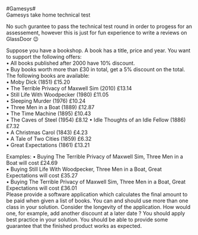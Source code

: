 #Gamesys#  <br>
Gamesys take home technical test 

No such gurantee to pass the technical test round in order to progess for an assessement, however this is just for fun experience to write a reviews on GlassDoor :wink: <br>

Suppose you have a bookshop. A book has a title, price and year.
You want to support the following offers: <br>
• All books published after 2000 have 10% discount.<br>
• Buy books worth more than £30 in total, get a 5% discount on the total.<br>
The following books are available: <br>
• Moby Dick (1851) £15.20<br>
• The Terrible Privacy of Maxwell Sim (2010) £13.14<br>
• Still Life With Woodpecker (1980) £11.05<br>
• Sleeping Murder (1976) £10.24<br>
• Three Men in a Boat (1889) £12.87<br>
• The Time Machine (1895) £10.43<br>
• The Caves of Steel (1954) £8.12
• Idle Thoughts of an Idle Fellow (1886) £7.32<br>
• A Christmas Carol (1843) £4.23<br>
• A Tale of Two Cities (1859) £6.32<br>
• Great Expectations (1861) £13.21<br>


Examples:
• Buying The Terrible Privacy of Maxwell Sim, Three Men in a Boat will cost £24.69<br>
• Buying Still Life With Woodpecker, Three Men in a Boat, Great Expectations will cost £35.27<br>
• Buying The Terrible Privacy of Maxwell Sim, Three Men in a Boat, Great Expectations will cost £36.01<br>
Please provide a software application which calculates the final amount to be paid when given a list of books. You can and should use more than one class in your solution. Consider the longevity of the application. How would one, for example, add another discount at a later date ? You should apply best practice in your solution. You should be able to provide some guarantee that the finished product works as expected.



